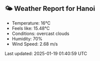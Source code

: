 <!-- WEATHER-START -->
## 🌤 Weather Report for Hanoi

- Temperature: 16°C
- Feels like: 15.48°C
- Conditions: overcast clouds
- Humidity: 70%
- Wind Speed: 2.68 m/s

Last updated: 2025-01-19 01:40:59 UTC
<!-- WEATHER-END -->
